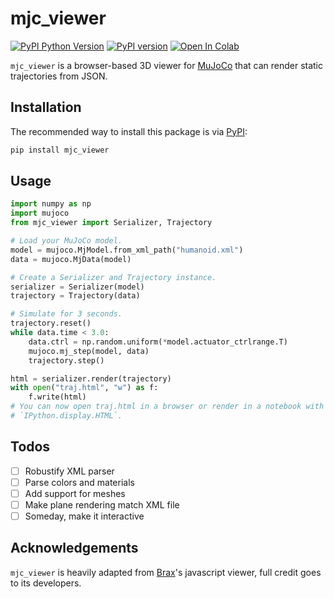 # mjc_viewer

[![PyPI Python Version][pypi-versions-badge]][pypi]
[![PyPI version][pypi-badge]][pypi]
[![Open In Colab](https://colab.research.google.com/assets/colab-badge.svg)](https://colab.research.google.com/github/kevinzakka/mjc_viewer/blob/master/tutorial.ipynb)

[pypi-versions-badge]: https://img.shields.io/pypi/pyversions/mjc_viewer
[pypi-badge]: https://badge.fury.io/py/mjc_viewer.svg
[pypi]: https://pypi.org/project/mjc_viewer/

`mjc_viewer` is a browser-based 3D viewer for [MuJoCo](https://mujoco.org/) that can render static trajectories from JSON.

## Installation

The recommended way to install this package is via [PyPI](https://pypi.org/project/mjc_viewer/):

```bash
pip install mjc_viewer
```

## Usage

```python
import numpy as np
import mujoco
from mjc_viewer import Serializer, Trajectory

# Load your MuJoCo model.
model = mujoco.MjModel.from_xml_path("humanoid.xml")
data = mujoco.MjData(model)

# Create a Serializer and Trajectory instance.
serializer = Serializer(model)
trajectory = Trajectory(data)

# Simulate for 3 seconds.
trajectory.reset()
while data.time < 3.0:
    data.ctrl = np.random.uniform(*model.actuator_ctrlrange.T)
    mujoco.mj_step(model, data)
    trajectory.step()

html = serializer.render(trajectory)
with open("traj.html", "w") as f:
    f.write(html)
# You can now open traj.html in a browser or render in a notebook with
# `IPython.display.HTML`.
```

## Todos

- [ ] Robustify XML parser
- [ ] Parse colors and materials
- [ ] Add support for meshes
- [ ] Make plane rendering match XML file
- [ ] Someday, make it interactive

## Acknowledgements

`mjc_viewer` is heavily adapted from [Brax](https://github.com/google/brax)'s javascript viewer, full credit goes to its developers.
